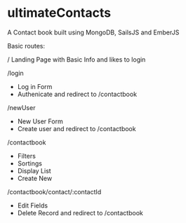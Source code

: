 # ultimateContacts

A Contact book built using MongoDB, SailsJS and EmberJS

Basic routes:

/
Landing Page with Basic Info and likes to login

/login
- Log in Form
- Authenicate and redirect to /contactbook

/newUser
- New User Form
- Create user and redirect to /contactbook

/contactbook
- Filters 
- Sortings
- Display List
- Create New

/contactbook/contact/:contactId
- Edit Fields
- Delete Record and redirect to /contactbook
